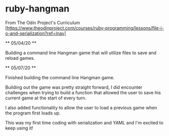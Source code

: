 # ruby-hangman

From The Odin Project's Curriculum [https://www.theodinproject.com/courses/ruby-programming/lessons/file-i-o-and-serialization?ref=lnav]

** 05/04/20 **

Building a command line Hangman game that will utilize files to save and reload games. 

** 05/07/20 **

Finished building the command line Hangman game. 

Building out the game was pretty straight forward, I did encounter challenges when trying to build a function that allowed the user to save his current game at the start of every turn. 

I also added functionality to allow the user to load a previous game when the program first loads up.

This was my first time coding with serialization and YAML and I'm excited to keep using it!
